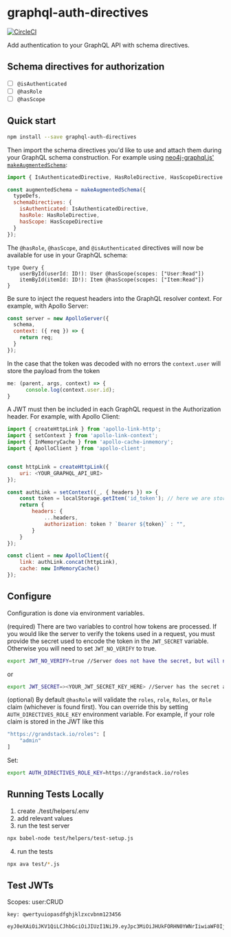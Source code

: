 # graphql-auth-directives

[![CircleCI](https://circleci.com/gh/grand-stack/graphql-auth-directives.svg?style=svg)](https://circleci.com/gh/grand-stack/graphql-auth-directives)

Add authentication to your GraphQL API with schema directives.

## Schema directives for authorization

- [ ] `@isAuthenticated`
- [ ] `@hasRole`
- [ ] `@hasScope`

## Quick start

```sh
npm install --save graphql-auth-directives
```

Then import the schema directives you'd like to use and attach them during your GraphQL schema construction. For example using [neo4j-graphql.js' `makeAugmentedSchema`](https://grandstack.io/docs/neo4j-graphql-js-api.html#makeaugmentedschemaoptions-graphqlschema):


```js
import { IsAuthenticatedDirective, HasRoleDirective, HasScopeDirective } from "graphql-auth-directives";

const augmentedSchema = makeAugmentedSchema({
  typeDefs,
  schemaDirectives: {
    isAuthenticated: IsAuthenticatedDirective,
    hasRole: HasRoleDirective,
    hasScope: HasScopeDirective
  }
});
```

The `@hasRole`, `@hasScope`, and `@isAuthenticated` directives will now be available for use in your GraphQL schema:

```
type Query {
    userById(userId: ID!): User @hasScope(scopes: ["User:Read"])
    itemById(itemId: ID!): Item @hasScope(scopes: ["Item:Read"])
}
```

Be sure to inject the request headers into the GraphQL resolver context. For example, with Apollo Server:

```js
const server = new ApolloServer({
  schema,
  context: ({ req }) => {
    return req;
  }
});
```

In the case that the token was decoded with no errors the `context.user` will store the payload from the token

```js
me: (parent, args, context) => {
      console.log(context.user.id);
}
```

A JWT must then be included in each GraphQL request in the Authorization header. For example, with Apollo Client:

```js
import { createHttpLink } from 'apollo-link-http';
import { setContext } from 'apollo-link-context';
import { InMemoryCache } from 'apollo-cache-inmemory';
import { ApolloClient } from 'apollo-client';


const httpLink = createHttpLink({
    uri: <YOUR_GRAPHQL_API_URI>
});

const authLink = setContext((_, { headers }) => {
    const token = localStorage.getItem('id_token'); // here we are storing the JWT in localStorage
    return {
        headers: {
            ...headers,
            authorization: token ? `Bearer ${token}` : "",
        }
    }
});

const client = new ApolloClient({
    link: authLink.concat(httpLink),
    cache: new InMemoryCache()
});
```

## Configure

Configuration is done via environment variables.

(required)
There are two variables to control how tokens are processed.
If you would like the server to verify the tokens used in a request, you must provide the secret used to encode the token in the `JWT_SECRET` variable. Otherwise you will need to set `JWT_NO_VERIFY` to true.

```sh
export JWT_NO_VERIFY=true //Server does not have the secret, but will need to decode tokens
```
or
```sh
export JWT_SECRET=><YOUR_JWT_SECRET_KEY_HERE> //Server has the secret and will verify authenticity
```

(optional)
By default `@hasRole` will validate the `roles`, `role`, `Roles`, or `Role` claim (whichever is found first). You can override this by setting `AUTH_DIRECTIVES_ROLE_KEY` environment variable. For example, if your role claim is stored in the JWT like this

```sh
"https://grandstack.io/roles": [
    "admin"
]
```

Set:

```sh
export AUTH_DIRECTIVES_ROLE_KEY=https://grandstack.io/roles
```

## Running Tests Locally

1. create ./test/helpers/.env
2. add relevant values
3. run the test server
```sh
npx babel-node test/helpers/test-setup.js
```
4. run the tests
```sh
npx ava test/*.js
```


## Test JWTs

Scopes: user:CRUD

~~~
key: qwertyuiopasdfghjklzxcvbnm123456
~~~

~~~
eyJ0eXAiOiJKV1QiLCJhbGciOiJIUzI1NiJ9.eyJpc3MiOiJHUkFORHN0YWNrIiwiaWF0IjoxNTQ5MTQ1Mjk0LCJleHAiOjE2OTE3ODEzMDcsImF1ZCI6ImdyYW5kc3RhY2suaW8iLCJzdWIiOiJib2JAbG9ibGF3LmNvbSIsIlJvbGUiOiJBRE1JTiIsIlNjb3BlIjpbIlVzZXI6UmVhZCIsIlVzZXI6Q3JlYXRlIiwiVXNlcjpVcGRhdGUiLCJVc2VyOkRlbGV0ZSJdfQ.WJffOec05r8KuzW76asax1iCzv5q4rwRv9kvFyw7c_E
~~~
